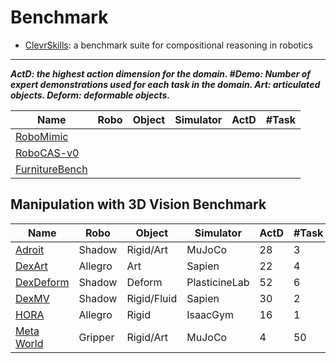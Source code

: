 # Benchmark

- [ClevrSkills](https://arxiv.org/abs/2411.09052): a benchmark suite for compositional reasoning  in robotics

---

***ActD: the highest action dimension for the domain. #Demo: Number of expert demonstrations used for each task in the domain. Art: articulated objects. Deform: deformable objects.***

| Name                                                         | Robo | Object | Simulator | ActD | #Task |
| ------------------------------------------------------------ | ---- | ------ | --------- | ---- | ----- |
| [RoboMimic](https://robomimic.github.io/)                    |      |        |           |      |       |
| [RoboCAS-v0](https://github.com/notFoundThisPerson/RoboCAS-v0) |      |        |           |      |       |
| [FurnitureBench](https://clvrai.github.io/furniture-bench/)  |      |        |           |      |       |



## Manipulation with 3D Vision Benchmark

| Name                                           | Robo    | Object      | Simulator     | ActD | #Task | #Demo |
| ---------------------------------------------- | ------- | ----------- | ------------- | ---- | ----- | ----- |
| [Adroit](https://arxiv.org/abs/1709.10087)     | Shadow  | Rigid/Art   | MuJoCo        | 28   | 3     | 10    |
| [DexArt](https://arxiv.org/abs/2305.05706)     | Allegro | Art         | Sapien        | 22   | 4     | 100   |
| [DexDeform](https://arxiv.org/abs/2304.03223)  | Shadow  | Deform      | PlasticineLab | 52   | 6     | 10    |
| [DexMV](https://arxiv.org/abs/2108.05877)      | Shadow  | Rigid/Fluid | Sapien        | 30   | 2     | 10    |
| [HORA](https://arxiv.org/abs/2210.04887)       | Allegro | Rigid       | IsaacGym      | 16   | 1     | 100   |
| [Meta World](https://arxiv.org/abs/1910.10897) | Gripper | Rigid/Art   | MuJoCo        | 4    | 50    | 10    |

